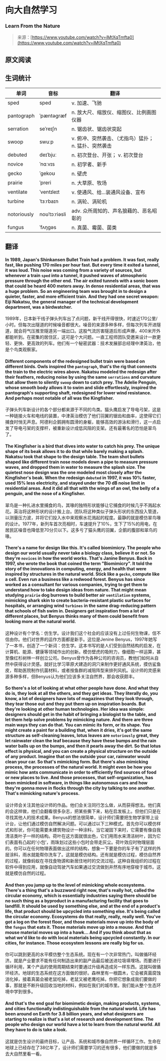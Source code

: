 # 向大自然学习

### Learn From the Nature

>来源：[https://www.youtube.com/watch?v=iMtXqTmfta0](https://www.youtube.com/watch?v=iMtXqTmfta0)

## 原文阅读

## 生词统计
| 单词 | 音标 | 翻译 |
|-|-|-|
| sped | sped | v. 加速、飞驰 |
| pantograph | ˈpæntəɡræf | n. 放大尺、缩放仪、缩图仪、比例画图仪器 |
| serration | seˈreɪʃn | n. 锯齿状、锯齿状突起 |
| swoop | swuːp | v. 俯冲、突然袭击、（尤指鸟）猛扑； n. 猛扑、突然袭击 |
| debuted | deɪˈbjuː | n. 初次登台、开张； v. 初次登台 |
| novice | ˈnɑːvɪs | n. 初学者、新手 |
| gecko | ˈɡekoʊ | n. 壁虎 |
| prairie | ˈpreri | n. 大草原、牧场 |
| ventilate | ˈventɪleɪt | v. 使通风、给...装通风设备、宣布 |
| turbine | ˈtɜːrbaɪn | n. 涡轮、涡轮机 |
| notoriously | noʊˈtɔːriəsli | adv. 众所周知的、声名狼藉的、恶名昭彰的 |
| fungus | ˈfʌŋɡəs | n. 真菌、霉菌、菌类 |

## 翻译

#### In 1989, Japan's Shinkansen Bullet Train had a problem. It was fast, really fast, like pushing 170 miles per hour fast. But every time it exited a tunnel, it was loud. This noise was coming from a variety of sources, but whenever a train `sped` into a tunnel, it pushed waves of atmospheric pressure through the other end. The air exited tunnels with a sonic boom that could be heard 400 meters away. In dense residential areas, that was a huge problem. So an engineering team was brought in to design a quieter, faster, and more efficient train. And they had one secret weapon: Eiji Nakatsu, the general manager of the technical development department, was a birdwatcher.
1989年，日本新干线子弹头列车出了点问题，新干线开得很快，时速近170公里/小时。但每次出隧道的时候噪音都很大。噪音的来源多种多样，但每次列车开进隧道，就会将气压推至隧道另一端出口。这股气流厉害隧道后形成声爆，400米开外都能听到。在密集的居住区，这可是个大问题。一直工程师团队受邀来设计一款更轻、更快、更高效的列车。他们有一个秘密武器：技术发展部总经理中津英治，他是个鸟类观察家。
#### Different components of the redesigned bullet train were based on different birds. Owls inspired the `pantograph`, that's the rig that connects the train to the electric wires above. Nakatsu modeled the redesign after their feathers, reducing noise by using the same `serrations` and curvature that allow them to silently `swoop` down to catch prey. The Adelie Penguin, whose smooth body allows it to swim and slide effortlessly, inspired the pantograph's supporting shaft, redesigned for lower wind resistance. And perhaps most notable of all was the Kingfisher.
子弹头列车新设计的各个部分都来源于不同的鸟类。猫头鹰启发了导电弓架，这是一种链接火车和电线的装置，中津英治模仿了他们羽翼的锯齿和曲率，这使得它们捕食时悄无声息。阿德利企鹅拥有圆滑的身躯，能够高效的游泳和滑行，这一点启发了导电弓架的支撑杆，被重新设计成低风阻的支架。还有最著名的恐怕是翠鸟了。
#### The Kingfisher is a bird that dives into water to catch his prey. The unique shape of its beak allows it to do that while barely making a splash. Nakatsu took that shape to the design table. The team shot bullets shaped like different train nose models down a pipe to measure pressure waves, and dropped them in water to measure the splash size. The quietest nose design was the one modeled most closely after the Kingfisher's beak. When the redesign `debuted` in 1997, it was 10% faster, used 15% less electricity, and stayed under the 70 dB noise limit in residential areas. And it did all that with the wings of an owl, the belly of a penguin, and the nose of a Kingfisher.
翠鸟是一种扎进水里捕食的鸟，其喙的独特形状能够让它捕食的时候几乎不溅起水花。英治将这种形状的设计搬上台。团队将这种类似子弹头形状的东西投入管道，以测量压力波，并将它们投入水中来观察水花溅起的程度。最静的就是模仿翠鸟喙的设计。1977年，新列车首次亮相时，车速提升了10%，生下了15%的用电，在居民区噪音也降低至70分贝以下。这多亏了猫头鹰的羽翼，企鹅的腹部和翠鸟的喙。
#### There's a name for design like this. It's called biomimicry. The people who design our world usually never take a biology class, believe it or not. So they're `novices` in how the world works. That's Janine Benyus. Back in 1997, she wrote the book that coined the term "Biomimicry". It told the story of the innovations in computing, energy, and health that were inspired by structures in the natural world. Stick like a `gecko`, compute like a cell. Even run a business like a redwood forest. Benyus has since worked as a consultant for various companies, trying to get them to understand how to take design ideas from nature. That might mean studying `prairie` dog burrows to build better air `ventilation` systems, mimicking shark skin to create bacteria-resistant plastic surfaces for hospitals, or arranging wind `turbines` in the same drag-reducing pattern that schools of fish swim in. Designers get inspiration from a lot of different places, but Benyus thinks many of them could benefit from looking more at the natural world.
这种设计有个学名：仿生学。设计我们这个社会的应该没有上过任何生物课，信不信由你。他们对世界的运作方面都是新手。这位是Jenine Benyus，1997年她写了一本书，创造了一个新词：仿生学。这本书写的是人们受到自然结构的启发，在计算机、能源、健康等领域作出的创新。模仿壁虎的吸附力，像细胞一样运算，甚至像红杉树林一样创立公司。Benyus曾作为各种公司的咨询员，教他们如何从自然中获得设计灵感。就好比学习草原犬建造的洞穴来制作更好通风系统，摸仿鲨鱼皮，帮助医院制作抗菌材料，或者按鱼群的减阻阵型来排列风机。设计师的灵感来源多种多样，但Benyus认为他们应该多关注自然界，那会收获颇丰。
#### So there's a lot of looking at what other people have done. And what they do is, they look at all the others, and they get ideas. They literally do, you know, a lot of designers have lots of magazines that they look through, they tear those out and they put them up on inspiration boards. But they're looking at other human technologies. Her idea was simple: designers should get in the habit of bringing a biologist to the table, and let them help solve problems by mimicking nature. And there are three main ways they can do that. You can mimic its form, or its shape. You might create a paint for a building that, when it dries, it's got the same structure as self-cleaning leaves, lotus leaves are `notoriously` great, they let rainwater clean the leaf because they have these bumps and the rain water balls up on the bumps, and then it pearls away the dirt. So that lotus effect is physical, and you can create a physical structure on the outside of any product. Imagine that on the outside your car, rainwater would clean your car. So that's mimicking form. But there's also mimicking process, the processes of the natural world. It might even be how you mimic how ants communicate in order to efficiently find sources of food or new places to live. And those processes, that self-organization, has been mimicked in software, in things like autonomous cars and how they're gonna move in flocks through the city by talking to one another. That's mimicking nature's process.
设计师会关注其他设计师的作品。他们会关注同行怎么做，从而获得想法。他们真的会这样做，他们会翻看很多杂志，把某些撕下来，粘在启发板上。但他们只是在寻找其他人的技术成果。Benyus的想法很简单，设计师们需要把生物学家带上设计台，让他们通过模仿自然解决问题。可以通过以下三种模式。首先你可以模仿样式和形状，你可能需要未建筑物设计一种涂料，当它凝固下来时，它需要有像自我清洁类叶子一样的结构。荷叶在这方面就很出色，它们用雨水来清洁树叶，因为它们表面有凸起的‘小包’，雨珠划过这些小包时会带走灰尘。荷叶效应时物理层面的。你可以在任何物理表面做出这样的结构，想象一下要是你的车子有了这样的外层涂料，雨水就能帮你洗车了。这就是模仿结构。还有就是模仿过程，模仿自然界的过程，就像蚂蚁在寻找食物源和新居住地时的交流过程。这种自我组织的过程在软件中得到应用，就像自动驾驶汽车如果通过交流做到井然有序地穿梭于城市。这就是模仿自然的过程。
#### And then you jump up to the level of mimicking whole ecosystems. There's a thing that's a buzzword right now, that's really hot, called the circular economy, which is essentially industries saying there should be no such thing as a byproduct in a manufacturing facility that goes to landfill. It should be used by something else, and at the end of a product's life, that product should be upcycled into something else. It's being called the circular economy. Ecosystems do that really, really, really well. You've got a log on the forest floor, and those materials move up into the body of the `fungus` that eats it. Those materials move up into a mouse. And that mouse material moves up into a hawk... And if you think about that as what we'd like to do with local materials being upcycled constantly. In our cities, for instance. Those ecosystem lessons are really big for us.
你可以跳到更高的水平模仿整个生态系统。现在有一个次非常热门，叫做循环经济。就是产业要求不能有任何制造出来的副产品最后被送进垃圾填埋场。而要进行循环利用，某个产品的使用周期结束时要通过升级再造成另一样东西。这就叫做循环经济。地球的生态系统在这方面做的很好。森林里有一根圆木，它会被真菌腐蚀消化掉，接着真菌会被老鼠吃掉，老鼠又被老鹰吃掉。你把它想象成我们要做的事，那就是不断升级回收当地的材料，例如在我们的城市里。我们能从整个生态环境中学到很多。
#### And that's the end goal for biomimetic design, making products, systems, and cities functionally indistinguishable from the natural world. Life has been around on Earth for 3.8 billion years, and what designers are starting to realize is that's a lot of research and development time. The people who design our world have a lot to learn from the natural world. All they have to do is take a look.
这就是仿生设计的最终目标，让产品、系统和城市像自然界一样循环工作。生命在地球上已经存在了38亿年了，设计师们需要学习的还有很多，他们要做的就是多去大自然里看一看。

<src-rtyAudio :src="`https://rtyxmd.gitee.io/rty-resources2021/January/Learn%20From%20the%20Nature.mp3`"></src-rtyAudio>